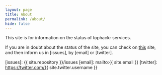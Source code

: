 ```yaml
---
layout: page
title: About
permalink: /about/
hide: false
---
```


This site is for information on the status of tophackr services.

If you are in doubt about the status of the site, you can check on [this][uptime] site, and then inform us in [issues], by [email] or [twitter].

[uptime]: https://www.uptrends.com/tools/uptime
[issues]: {{ site.repository }}/issues
[email]: mailto:{{ site.email }}
[twitter]: https://twitter.com/{{ site.twitter.username }}
